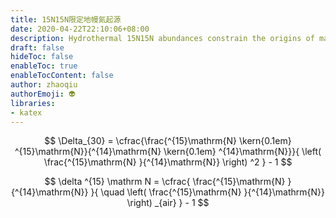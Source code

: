 ```yaml
---
title: 15N15N限定地幔氮起源
date: 2020-04-22T22:10:06+08:00
description: Hydrothermal 15N15N abundances constrain the origins of mantle nitrogen
draft: false
hideToc: false
enableToc: true
enableTocContent: false
author: zhaoqiu
authorEmoji: 👽
libraries:
- katex 
---
```


$$ \Delta_{30} = \cfrac{\frac{^{15}\mathrm{N} \kern{0.1em} ^{15}\mathrm{N}}{^{14}\mathrm{N} \kern{0.1em} ^{14}\mathrm{N}}}{ \left( \frac{^{15}\mathrm{N} }{^{14}\mathrm{N}} \right) ^2 } - 1 $$

$$ \delta ^{15} \mathrm N = \cfrac{ \frac{^{15}\mathrm{N} }{^{14}\mathrm{N}} }{ \quad \left( \frac{^{15}\mathrm{N} }{^{14}\mathrm{N}} \right) _{air} } - 1 $$



